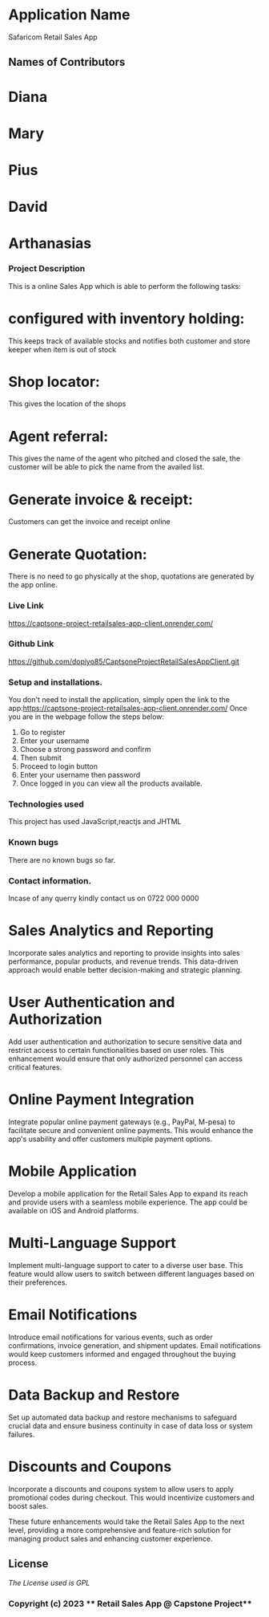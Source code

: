 # Application Name
Safaricom Retail Sales App

## Names of Contributors
# Diana 
# Mary
# Pius
# David
# Arthanasias

### Project Description
This is a online Sales App which is able to perform the following tasks:

# configured with inventory holding:
This keeps track of available stocks and notifies both customer and store keeper when item is out of stock

# Shop locator:
This gives the location of the shops 
# Agent referral:
This gives the name of the agent who pitched and closed the sale, the customer will be able to pick the name from the availed list.

# Generate invoice & receipt:
Customers can get the invoice and receipt online

# Generate Quotation:
There is no need to go physically at the shop, quotations are generated by the app online.

### Live Link
https://captsone-project-retailsales-app-client.onrender.com/

### Github Link
https://github.com/dopiyo85/CaptsoneProjectRetailSalesAppClient.git

### Setup and installations.

You don't need to install the application, simply open the link to the app:https://captsone-project-retailsales-app-client.onrender.com/
Once you are in the webpage follow the steps below:
1. Go to register
2. Enter your username
3. Choose a strong password and confirm
4. Then submit
5. Proceed to login button
6. Enter your username then password
7. Once logged in you can view all the products available.

### Technologies used
This project has used JavaScript,reactjs and JHTML

### Known bugs
There are no known bugs so far.

### Contact information.
Incase of any querry kindly contact us on 0722 000 0000

# Sales Analytics and Reporting
Incorporate sales analytics and reporting to provide insights into sales performance, popular products, and revenue trends. This data-driven approach would enable better decision-making and strategic planning.

# User Authentication and Authorization
Add user authentication and authorization to secure sensitive data and restrict access to certain functionalities based on user roles. This enhancement would ensure that only authorized personnel can access critical features.

# Online Payment Integration
Integrate popular online payment gateways (e.g., PayPal, M-pesa) to facilitate secure and convenient online payments. This would enhance the app's usability and offer customers multiple payment options.

# Mobile Application
Develop a mobile application for the Retail Sales App to expand its reach and provide users with a seamless mobile experience. The app could be available on iOS and Android platforms.

# Multi-Language Support
Implement multi-language support to cater to a diverse user base. This feature would allow users to switch between different languages based on their preferences.

# Email Notifications
Introduce email notifications for various events, such as order confirmations, invoice generation, and shipment updates. Email notifications would keep customers informed and engaged throughout the buying process.

# Data Backup and Restore
Set up automated data backup and restore mechanisms to safeguard crucial data and ensure business continuity in case of data loss or system failures.

# Discounts and Coupons
Incorporate a discounts and coupons system to allow users to apply promotional codes during checkout. This would incentivize customers and boost sales.

These future enhancements would take the Retail Sales App to the next level, providing a more comprehensive and feature-rich solution for managing product sales and enhancing customer experience.

## License
_The License used is GPL_

### Copyright (c) 2023 ** Retail Sales App @ Capstone Project**

